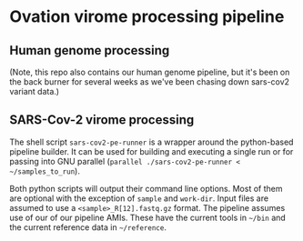 # Ovation virome processing pipeline

## Human genome processing

(Note, this repo also contains our human genome pipeline, but it's been on the back burner for several weeks as we've been chasing down sars-cov2 variant data.)


## SARS-Cov-2 virome processing

The shell script `sars-cov2-pe-runner` is a wrapper around the python-based pipeline builder. It can be used for building and executing a single run or for passing into GNU parallel (`parallel ./sars-cov2-pe-runner < ~/samples_to_run`). 

Both python scripts will output their command line options. Most of them are optional with the exception of `sample` and `work-dir`. Input files are assumed to use a `<sample>_R[12].fastq.gz` format. The pipeline assumes use of our of our pipeline AMIs. These have the current tools in `~/bin` and the current reference data in `~/reference`.